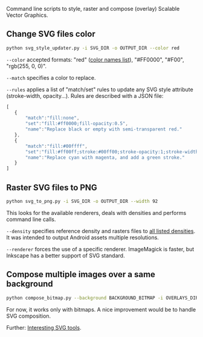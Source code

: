 Command line scripts to style, raster and compose (overlay) Scalable Vector Graphics.


## Change SVG files color
```bash
python svg_style_updater.py -i SVG_DIR -o OUTPUT_DIR --color red
```
`--color` accepted formats: "red" ([color names list](code/color_names.cfg)), "#FF0000", "#F00", "rgb(255, 0, 0)".

`--match` specifies a color to replace.

`--rules` applies a list of "match/set" rules to update any SVG style attribute (stroke-width, opacity...). Rules are described with a JSON file:
 ```javascript
[
    {
        "match":"fill:none",
        "set":"fill:#ff0000;fill-opacity:0.5",
        "name":"Replace black or empty with semi-transparent red."
    },
    {
        "match":"fill:#00ffff",
        "set":"fill:#ff00ff;stroke:#00ff00;stroke-opacity:1;stroke-width:25;",
        "name":"Replace cyan with magenta, and add a green stroke."
    }
]
 ```


## Raster SVG files to PNG
```bash
python svg_to_png.py -i SVG_DIR -o OUTPUT_DIR --width 92
```
This looks for the available renderers, deals with densities and performs command line calls.

`--density` specifies reference density and rasters files to [all listed densities](densities.json). It was intended to output Android assets multiple resolutions.

`--renderer` forces the use of a specific renderer. ImageMagick is faster, but Inkscape has a better support of SVG standard.


## Compose multiple images over a same background
```bash
python compose_bitmap.py --background BACKGROUND_BITMAP -i OVERLAYS_DIR -o OUTPUT_DIR
```
For now, it works only with bitmaps. A nice improvement would be to handle SVG composition.

Further: [Interesting SVG tools](doc/notes_about_svg.md).

